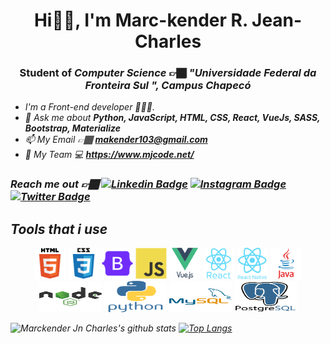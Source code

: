  <h1 align="center">Hi👋🏾, I'm Marc-kender R. Jean-Charles</h1>

<h3 align="center"> Student of <i>Computer Science</i>  👉🏾 <i>"Universidade Federal da Fronteira Sul ",  Campus Chapecó<i> </h3>

- I'm a Front-end developer  👨🏻‍💻.   
- 💬 Ask me about **Python, JavaScript, HTML, CSS, React, VueJs, SASS, Bootstrap, Materialize**
- 📫 My Email  👉🏾 **makender103@gmail.com**
- 💬 My Team  💻 **https://www.mjcode.net/**

### Reach me out 👉🏾 [![Linkedin Badge](https://img.shields.io/badge/-Linkedin-blue?style=flat-square&logo=Linkedin&logoColor=white&link=https://www.linkedin.com/in/marckender/)](https://www.linkedin.com/in/marckender/) [![Instagram Badge](https://img.shields.io/badge/-Instagram-FD1D1D?style=flat-square&logo=instagram&logoColor=white&link=https://www.instagram.com/makender103/)](https://www.instagram.com/makender103/) [![Twitter Badge](https://img.shields.io/badge/-Twitter-1DA1F2?style=flat-square&logo=twitter&logoColor=white&link=https://www.twitter.com/Makender103/)](https://www.twitter.com/Makender103/)

## Tools that i use
 <p align="center">
 
<img src="https://raw.githubusercontent.com/devicons/devicon/master/icons/html5/html5-original-wordmark.svg" alt="html5" width="50" height="50" />
<img src="https://raw.githubusercontent.com/devicons/devicon/master/icons/css3/css3-original-wordmark.svg" alt="css3" width="50" height="50" />
<img src="https://raw.githubusercontent.com/devicons/devicon/master/icons/bootstrap/bootstrap-plain.svg" alt="bootstrap" width="50" height="50" />
<img src="https://raw.githubusercontent.com/devicons/devicon/master/icons/javascript/javascript-original.svg" alt="javascript" width="50" height="50" />
<img src="https://raw.githubusercontent.com/devicons/devicon/master/icons/vuejs/vuejs-original-wordmark.svg" alt="vuejs" width="50" height="50" />
<img src="https://raw.githubusercontent.com/devicons/devicon/master/icons/react/react-original-wordmark.svg" alt="react" width="50" height="50" />
<img src="https://raw.githubusercontent.com/devicons/devicon/master/icons/reactnative/reactnative-original-wordmark.svg" alt="react" width="50" height="50" />
<img src="https://raw.githubusercontent.com/devicons/devicon/master/icons/java/java-original-wordmark.svg" alt="java" width="50" height="50" />
<img src="https://raw.githubusercontent.com/devicons/devicon/master/icons/nodejs/nodejs-original-wordmark.svg" alt="nodejs" width="100" height="50" />
<img src="https://raw.githubusercontent.com/devicons/devicon/master/icons/python/python-original-wordmark.svg" alt="python" width="100" height="50" />
<img src="https://raw.githubusercontent.com/devicons/devicon/master/icons/mysql/mysql-original-wordmark.svg" alt="mysql" width="100" height="50" />
<img src="https://raw.githubusercontent.com/devicons/devicon/master/icons/postgresql/postgresql-original-wordmark.svg" alt="postgresql" width="100" height="50" />
</p>

![Marckender Jn Charles's github stats](https://github-readme-stats.vercel.app/api?username=makender103&theme=dark&count_private=true&show_icons=true&title_color=6e40c9&icon_color=6e40c9&line_height=20)
[![Top Langs](https://github-readme-stats.vercel.app/api/top-langs/?username=makender103&theme=dark&layout=compact&show_icons=true&title_color=6e40c9&icon_color=6e40c9)](https://github.com/anuraghazra/github-readme-stats)


<!--
**Makender103/Makender103** is a ✨ _special_ ✨ repository because its `README.md` (this file) appears on your GitHub profile.

Here are some ideas to get you started:

- 🔭 I’m currently working on ...
- 🌱 I’m currently learning ...
- 👯 I’m looking to collaborate on ...
- 🤔 I’m looking for help with ...
- 💬 Ask me about ...
- 📫 How to reach me: ...
- 😄 Pronouns: ...
- ⚡ Fun fact: ...
-->
